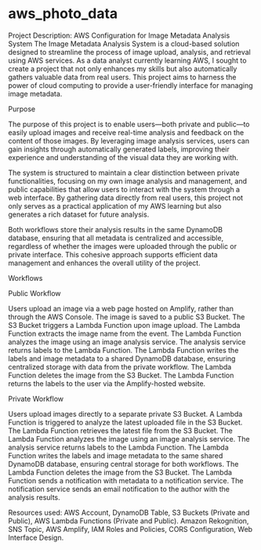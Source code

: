 # aws_photo_data


Project Description: AWS Configuration for Image Metadata Analysis System
The Image Metadata Analysis System is a cloud-based solution designed to streamline the process of image upload, analysis, and retrieval using AWS services. As a data analyst currently learning AWS, I sought to create a project that not only enhances my skills but also automatically gathers valuable data from real users. This project aims to harness the power of cloud computing to provide a user-friendly interface for managing image metadata.

Purpose

The purpose of this project is to enable users—both private and public—to easily upload images and receive real-time analysis and feedback on the content of those images. By leveraging image analysis services, users can gain insights through automatically generated labels, improving their experience and understanding of the visual data they are working with.

The system is structured to maintain a clear distinction between private functionalities, focusing on my own image analysis and management, and public capabilities that allow users to interact with the system through a web interface. By gathering data directly from real users, this project not only serves as a practical application of my AWS learning but also generates a rich dataset for future analysis.

Both workflows store their analysis results in the same DynamoDB database, ensuring that all metadata is centralized and accessible, regardless of whether the images were uploaded through the public or private interface. This cohesive approach supports efficient data management and enhances the overall utility of the project.




Workflows

  Public Workflow

Users upload an image via a web page hosted on Amplify, rather than through the AWS Console.
The image is saved to a public S3 Bucket.
The S3 Bucket triggers a Lambda Function upon image upload.
The Lambda Function extracts the image name from the event.
The Lambda Function analyzes the image using an image analysis service.
The analysis service returns labels to the Lambda Function.
The Lambda Function writes the labels and image metadata to a shared DynamoDB database, ensuring centralized storage with data from the private workflow.
The Lambda Function deletes the image from the S3 Bucket.
The Lambda Function returns the labels to the user via the Amplify-hosted website.

  Private Workflow

Users upload images directly to a separate private S3 Bucket.
A Lambda Function is triggered to analyze the latest uploaded file in the S3 Bucket.
The Lambda Function retrieves the latest file from the S3 Bucket.
The Lambda Function analyzes the image using an image analysis service.
The analysis service returns labels to the Lambda Function.
The Lambda Function writes the labels and image metadata to the same shared DynamoDB database, ensuring central storage for both workflows.
The Lambda Function deletes the image from the S3 Bucket.
The Lambda Function sends a notification with metadata to a notification service.
The notification service sends an email notification to the author with the analysis results.


Resources used:
AWS Account,
DynamoDB Table,
S3 Buckets (Private and Public),
AWS Lambda Functions (Private and Public).
Amazon Rekognition,
SNS Topic,
AWS Amplify,
IAM Roles and Policies,
CORS Configuration,
Web Interface Design.

